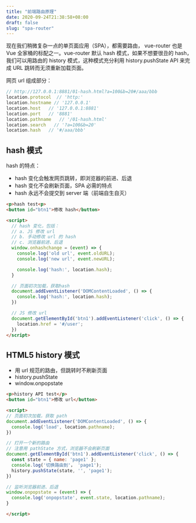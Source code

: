 ```yaml
---
title: "前端路由原理"
date: 2020-09-24T21:38:58+08:00
draft: false
slug: "spa-router"
---
```


现在我们稍微复杂一点的单页面应用（SPA），都需要路由， vue-router 也是 Vue 全家桶的标配之一。vue-router 默认 hash 模式，如果不想要很丑的 hash，我们可以用路由的 history 模式，这种模式充分利用 history.pushState API 来完成 URL 跳转而无须重新加载页面。

网页 url 组成部分：

```js
// http://127.0.0.1:8881/01-hash.html?a=100&b=20#/aaa/bbb
location.protocol  // 'http:'
location.hostname // '127.0.0.1'
location.host   // '127.0.0.1:8881'
location.port   // '8881'
location.pathname   // '/01-hash.html'
location.search   // '?a=100&b=20'
location.hash   // '#/aaa/bbb'
```

## hash 模式

hash 的特点：

* hash 变化会触发网页跳转，即浏览器的前进、后退
* hash 变化不会刷新页面，SPA 必需的特点
* hash 永远不会提交到 server 端（前端自生自灭）
  
```html
<p>hash test<p>
<button id="btn1">修改 hash</button>

<script>
  // hash 变化，包括：
  // a. JS 修改 url
  // b. 手动修改 url 的 hash
  // c. 浏览器前进、后退
  window.onhashchange = (event) => {
    console.log('old url', event.oldURL);
    console.log('new url', event.newURL);

    console.log('hash:', location.hash);
  }

  // 页面初次加载，获取hash
  document.addEventListener('DOMContentLoaded', () => {
    console.log('hash:', location.hash);
  })

  // JS 修改 url
  document.getElementById('btn1').addEventListener('click', () => {
    location.href = '#/user';
  })
</script>
```

## HTML5 history 模式

* 用 url 规范的路由，但跳转时不刷新页面
* history.pushState
* window.onpopstate

```html
<p>history API test</p>
<button id="btn1">修改 url</button>

<script>
// 页面初次加载，获取 path
document.addEventListener('DOMContentLoaded', () => {
  console.log('load', location.pathname);
})

// 打开一个新的路由
// 注意用 pathState 方式，浏览器不会刷新页面
document.getElementById('btn1').addEventListener('click', () => {
  const state = { name: 'page1' };
  console.log('切换路由到'， 'page1');
  history.pushState(state, '', 'page1');
})

// 监听浏览器前进、后退
window.onpopstate = (event) => {
  console.log('onpopstate', event.state, location.pathname);
}

</script>
```
